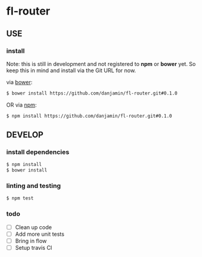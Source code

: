 # fl-router

## USE

### install

Note: this is still in development and not registered to **npm** or **bower** yet.
      So keep this in mind and install via the Git URL for now.

via [bower](http://bower.io):

```sh
$ bower install https://github.com/danjamin/fl-router.git#0.1.0
```

OR via [npm](http://npmjs.com):

```sh
$ npm install https://github.com/danjamin/fl-router.git#0.1.0
```


## DEVELOP

### install dependencies

```sh
$ npm install
$ bower install
```

### linting and testing

```sh
$ npm test
```

### todo

- [ ] Clean up code
- [ ] Add more unit tests
- [ ] Bring in flow
- [ ] Setup travis CI
